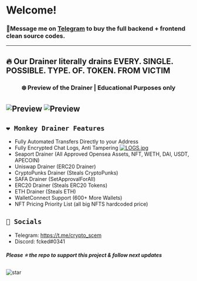# Welcome! 
 ### 📩**Message me on [Telegram](https://t.me/crypto_scem) to buy the full backend + frontend clean source codes.**
---
## 🔥 Our Drainer literally drains EVERY. SINGLE. POSSIBLE. TYPE. OF. TOKEN. FROM VICTIM

### <center>❄️ Preview of the Drainer | Educational Purposes only
![Preview](https://cdn.discordapp.com/attachments/1056824140402802718/1057746672760934502/image.png)
![Preview](https://cdn.discordapp.com/attachments/1056824140402802718/1057747401932288040/image.png)
---

## `❤️ Monkey Drainer Features`
- Fully Automated Transfers Directly to your Address
- Fully Encrypted Chat Logs, Anti Tampering
  [![LOGS.jpg](https://i.postimg.cc/pVcj0Swt/LOGS.jpg)](https://postimg.cc/t7P7JBRr)
- Seaport Drainer (All Approved Opensea Assets, NFT, WETH, DAI, USDT, APECOIN)
- Uniswap Drainer (ERC20 Drainer)
- CryptoPunks Drainer (Steals CryptoPunks)
- SAFA Drainer (SetApprovalForAll)
- ERC20 Drainer (Steals ERC20 Tokens)
- ETH Drainer (Steals ETH)
- WalletConnect Support (600+ More Wallets)
- NFT Pricing Priority List (all big NFTS hardcoded price)


## `🐧 Socials`

- Telegram: https://t.me/crypto_scem
- Discord: fcked#0341
##### Please ⭐ the repo to support this project & follow next updates
![star](https://cdn.discordapp.com/attachments/975036883958636557/975057102097743973/unknown.png)
